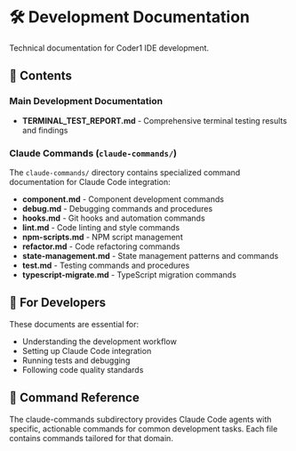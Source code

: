 # 🛠️ Development Documentation

Technical documentation for Coder1 IDE development.

## 📁 Contents

### Main Development Documentation
- **TERMINAL_TEST_REPORT.md** - Comprehensive terminal testing results and findings

### Claude Commands (`claude-commands/`)
The `claude-commands/` directory contains specialized command documentation for Claude Code integration:

- **component.md** - Component development commands
- **debug.md** - Debugging commands and procedures
- **hooks.md** - Git hooks and automation commands
- **lint.md** - Code linting and style commands
- **npm-scripts.md** - NPM script management
- **refactor.md** - Code refactoring commands
- **state-management.md** - State management patterns and commands
- **test.md** - Testing commands and procedures
- **typescript-migrate.md** - TypeScript migration commands

## 🎯 For Developers

These documents are essential for:
- Understanding the development workflow
- Setting up Claude Code integration
- Running tests and debugging
- Following code quality standards

## 🔧 Command Reference

The claude-commands subdirectory provides Claude Code agents with specific, actionable commands for common development tasks. Each file contains commands tailored for that domain.